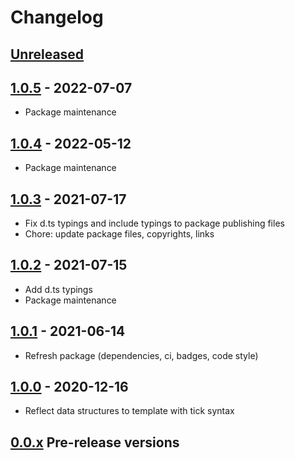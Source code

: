 # Changelog

## [Unreleased][unreleased]

## [1.0.5][] - 2022-07-07

- Package maintenance

## [1.0.4][] - 2022-05-12

- Package maintenance

## [1.0.3][] - 2021-07-17

- Fix d.ts typings and include typings to package publishing files
- Chore: update package files, copyrights, links

## [1.0.2][] - 2021-07-15

- Add d.ts typings
- Package maintenance

## [1.0.1][] - 2021-06-14

- Refresh package (dependencies, ci, badges, code style)

## [1.0.0][] - 2020-12-16

- Reflect data structures to template with tick syntax

## [0.0.x][] Pre-release versions

[unreleased]: https://github.com/metarhia/tickplate/compare/v1.0.5...HEAD
[1.0.5]: https://github.com/metarhia/tickplate/compare/v1.0.4...v1.0.5
[1.0.4]: https://github.com/metarhia/tickplate/compare/v1.0.3...v1.0.4
[1.0.3]: https://github.com/metarhia/tickplate/compare/v1.0.2...v1.0.3
[1.0.2]: https://github.com/metarhia/tickplate/compare/v1.0.1...v1.0.2
[1.0.1]: https://github.com/metarhia/tickplate/compare/v1.0.0...v1.0.1
[1.0.0]: https://github.com/metarhia/tickplate/compare/v0.0.x...v1.0.0
[0.0.x]: https://github.com/metarhia/tickplate/releases/tag/v0.0.x
